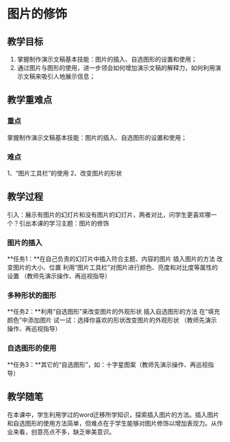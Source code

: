 # **图片的修饰**

## **教学目标**

1. 掌握制作演示文稿基本技能：图片的插入、自选图形的设置和使用；
2. 通过图片与图形的使用，进一步领会如何增加演示文稿的解释力，如何利用演示文稿来吸引人地展示信息；

## **教学重难点**

### **重点**

掌握制作演示文稿基本技能：图片的插入、自选图形的设置和使用；

### **难点**

1、“图片工具栏”的使用
2、改变图片的形状

## **教学过程**

引入：展示有图片的幻灯片和没有图片的幻灯片，两者对比，问学生更喜欢哪一个？引出本课的学习主题：图片的修饰

### **图片的插入**

**任务1：**在自己负责的幻灯片中插入符合主题、内容的图片
插入图片的方法
改变图片的大小、位置
利用“图片工具栏”对图片进行颜色、亮度和对比度等属性的设置
（教师先演示操作、再巡视指导）

### **多种形状的图形**

**任务2：**利用“自选图形”来改变图片的外观形状
插入自选图形的方法
在“填充颜色”中添加图片
试一试：选择你喜欢的形状改变图片的外观形状
（教师先演示操作、再巡视指导）

### **自选图形的使用**

**任务3：**其它的“自选图形”，如：十字星图案（教师先演示操作、再巡视指导）

## **教学随笔**

在本课中，学生利用学过的word迁移所学知识，探索插入图片的方法。插入图片和自选图形的使用方法简单，但难点在于学生能够对图片修饰以增加表现力。从作业来看，创意亮点不多，缺乏审美意识。
